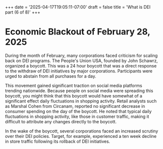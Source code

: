 +++
date = '2025-04-17T19:05:11-07:00'
draft = false
title = 'What is DEI part (6 of 8)'
+++


# Economic Blackout of February 28, 2025

During the month of February, many corporations faced criticism for scaling back on DEI programs. The People's Union USA, founded by John Schawrz, organized a boycott. This was a 24 hour boycott that was a direct response to the withdraw of DEI initiatives by major corporations. Participants were urged to abstain from all purchases for a day.

This movement gained significant traction on social media platforms trending nationwide. Because people on social media were spreading this boycott, you might think that this boycott would have somewhat of a significant effect daily fluctuations in shopping activity. Retail analysts such as Marshal Cohen from Circanam, reported no significant decrease in consumer spending on the day of the boycott. He noted that typical daily fluctuations in shopping activity, like those in customer traffic, making it difficult to attribute any changes directly to the boycott.

In the wake of the boycott, several corporations faced an increased scrutiny over their DEI policies. Target, for example, experienced a ten week decline in store traffic following its rollback of DEI initiatives. 